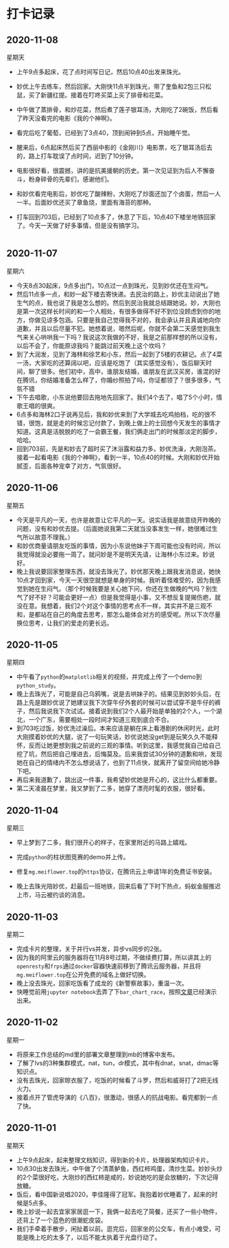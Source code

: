 # 打卡记录

## 2020-11-08

星期天

* 上午9点多起床，花了点时间写日记，然后10点40出发来珠光。

* 妙优上午去练车，然后回家。大刚快11点半到珠光，带了奎鱼和2包三只松鼠，买了新疆红提。接着在叮咚买菜上买了排骨和花菜。

* 中午做了蒸排骨，和炒花菜，然后煮了莲子银耳汤，大刚吃了2碗饭，然后看了昨天没看完的电影《我的个神啊》。

* 看完后吃了葡萄，已经到了3点40，顶到闹钟到5点，开始睡午觉。

* 醒来后，6点起床然后买了西丽中影的《金刚川》电影票，吃了银耳汤后去的，路上打车耽误了点时间，迟到了10分钟。

* 电影很好看，很震撼，讲的是抗美援朝的历史。第一次见证到为后人不懈奋斗，粉身碎骨的先辈们，感谢他们。

* 和妙优看完电影后，妙优吃了酸辣粉，大刚吃了炒面还加了个卤蛋，然后一人一半。后面妙优还买了章鱼烧，里面有海苔的那种。

* 打车回到703后，已经到了10点多了，休息了下后，10点40下楼坐地铁回家了。今天一天做了好多事情，但是没有搞学习。

  <p>
      <img :src="$withBase('/res/pghc.png')" alt="">
  </p>

## 2020-11-07

星期六

* 今天8点30起床，9点多出门，10点过一点到珠光，见到妙优还在生闷气。
* 然后11点多一点，和妙一起下楼去寄快递。去民治的路上，妙优主动说出了她生气的点，我也说了我是怎么想的。然后到民治我就总结跟她说。妙，大刚也是第一次这样长时间的和一个人相处，有很多做得不好不到位没顾虑到你的地方，你做见谅多包涵。只要是我自己觉得我不对的，我会承认并且真诚地向你道歉，并且以后尽量不犯。她想着说，嗯然后呢，你就不会第二天感觉到我生气来关心哄哄我一下吗？我说这次我做的不好，我是之前那样想的所以没有，以后不会了，你能原谅我吗？能跳过前天晚上这个坎吗？
* 到了大润发，见到了海林和徐艺和小东，然后一起到了5楼的农耕记。点了4菜一汤，大家吃的还算阔以吧，应该是吃饱了（其实感觉没有），饭后聊天时间，聊了很多。他们初中，高中，谁朋友结婚，谁朋友在武汉买房，谁混的好在腾讯，你结婚准备怎么样了，你婚纱照拍了吗，你证都领了？很多很多，气氛不错
* 下午去唱歌，小东说他要回去拖地先回家了。我们4个去了，唱了5个小时，情歌王唱的很爽。
* 6点多和海林2口子说再见后，我和妙优来到了大学城去吃鸡拍档，吃的很不错，很饱，就是走的时候忘记付款了，到晚上做上的士回想今天发生的事情才知道。这真是活脱脱的吃了一会霸王餐，我们俩走出门的时候那淡定的脚步，哈哈。
* 回到703前，先是和妙去了超时买了沐浴露和益力多。妙优洗澡，大刚泡茶。接着一起看电影《我的个神啊》，看到一半，10点40的时候。大刚和妙优开始腻歪，后面各种宠幸了对方，气氛很好。

## 2020-11-06

星期五

* 今天是平凡的一天，也许是故意让它平凡的一天。说实话我是故意绕开昨晚的问题，没有和妙优去提。（后面她说我第二天就当没事发生一样，她很难过生气所以故意不理我。）
* 和妙优商量请朋友吃饭的事情，因为小东说他妹子下周可能也没有时间，所以我觉得就没必要拖一周了。就问妙是不是明天先请，让海林小东过来。妙说好。
* 晚上我说要回家整理东西，就没去珠光了。妙优那天晚上跟我发消息说，她快10点才回到家，今天一天很空就想是单身的时候。我听着怪难受的，因为我感觉到她在生闷气。（那个时候我要是关心她下问，你还在生做晚的气吗？别生气了好不好？可能会更好一点）但是我觉得是小事，又不想反复提揭伤疤，就没在意。我想着，我们2个对这个事情的思考点不一样，其实并不是三观不和，是都站在自己的角度去思考，那怎么能体会对方的感受呢。所以下次尽量换位思考，让我们的爱走的更长远。

## 2020-11-05

星期四

* 中午看了`python`的`matplotlib`相关的视频，并完成上传了一个demo到`python_study`。
* 晚上去珠光了，可能是自己乌鸦嘴，说是去哄妹子的。结果见到妙妙头后，在路上先是跟妙优说了她建议我下次穿牛仔外套的时候可以尝试穿不是牛仔的裤子，然后我说我下次试试。接着说到我们2个人最开始是单独的2个人，一个湖北，一个广东，需要相处一段时间才知道三观到底合不合。
* 到703吃过饭，妙优洗过澡后。本来应该是躺在床上看港剧的休闲时光，此时大刚摸着妙优的大腿，说了一句玩笑话，妙优说她没get到是玩笑久久不能释怀，反而让她更想到我之前说的三观的事情。听到这里，我感觉我自己给自己挖了坑，然后把自己埋进去，后悔莫及。后来我尝试30分钟的道歉和哄，发现她在自己的情绪内不怎么想说话了，也到了11点快，就离开了留空间给她冷静下吧。
* 再后来我道歉了，跳出这一件事，我希望妙优她是开心的，这比什么都重要。
* 第二天凌晨在梦里，我又梦到了二多，她穿了漂亮时髦的衣服，很好看。

## 2020-11-04

星期三

* 早上梦到了二多，我们很开心的样子，在家里附近的马路上嬉戏。

* 完成`python`的柱状图竞赛的demo并上传。
* 修复`mg.meiflower.top`的`https`协议，在腾讯云上申请1年的免费证书安装。
* 晚上去珠光陪妙优，赶最后一班地铁，回来后看了下时下热点，蚂蚁金服推迟上市，马云被约谈的消息。

## 2020-11-03

星期二

* 完成卡片的整理，关于并行vs并发，异步vs同步的2张。
* 因为我的阿里云的服务器将在11月8号过期，不做续费打算，所以讲其上的`openresty`和`frps`通过`docker`容器快速前移到了腾讯云服务器，并且将`mg.meiflower.top`在公开免费的域名上做好切换。
* 晚上没去珠光，回家吃饭看了成龙的《新警察故事》，重温一次。
* 快睡觉前用`jupyter notebook`去弄了下`bar_chart_race`，按照[文章](https://zhuanlan.zhihu.com/p/94331647)已经演示出来。

## 2020-11-02

星期一

* 将原来工作总结的md里的部署文章整理到mb的博客中发布。
* 了解了lvs的3种集群模式，nat，tun，dr模式，其中有dnat，snat，dmac等知识点。
* 没有去珠光，回家晾衣服了，吃饭的时候看了斗罗，然后和威哥打了2把无线火力。
* 接着点开了管虎导演的《八百》，很激动，很感人的抗战电影。看完都到一点了快。

## 2020-11-01

星期天

* 上午9点起床，起来整理文档知识，得到新的卡片，处理器架构知识卡片。
* 10点30出发去珠光，中午做了个清蒸鲈鱼，西红柿鸡蛋，清炒生菜。妙妙头炒的2个菜很好吃，大刚炒的西红柿是咸的，妙说她吃的是会放糖的，下次记得放糖。
* 饭后，看中国新说唱2020，李佳隆得了冠军。我抱着妙优睡着了，起来的时候是5点多。
* 晚上妙说一起去宜家家居逛一下，我俩一起去吃了简餐，还买了一些小物件，还背上了一个蓝色的很潮蛇皮袋。
* 我们手牵着手散步，闲扯着以前。逛完后，回家坐的公交车，有点小难受，可能是晚上吃的太多了，以后不能太执着于光盘行动了。

<p>
    <img :src="$withBase('/res/dinner.jpg')" alt="">
</p>

